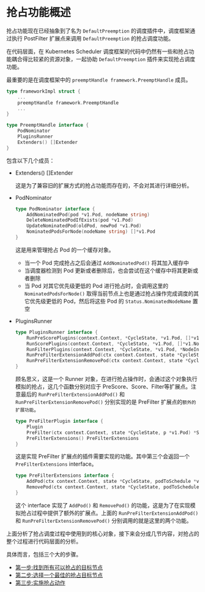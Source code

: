# 抢占功能概述 #

抢占功能现在已经抽象到了名为 `DefaultPreemption` 的调度插件中，调度框架通过执行 PostFilter 扩展点来调用 `DefaultPreemption` 的抢占调度功能。

在代码层面，在 Kubernetes Scheduler 调度框架的代码中仍然有一些和抢占功能耦合得比较紧的资源对象，一起协助 `DefaultPreemption` 插件来实现抢占调度功能。

最重要的是在调度框架中的 `preemptHandle framework.PreemptHandle` 成员。

``` go
type frameworkImpl struct {
    ...
	preemptHandle framework.PreemptHandle
    ...
}

type PreemptHandle interface {
	PodNominator
	PluginsRunner
	Extenders() []Extender
}
```

包含以下几个成员：

- Extenders() []Extender

  这是为了兼容旧的扩展方式的抢占功能而存在的，不会对其进行详细分析。

- PodNominator

  ``` go
  type PodNominator interface {
      AddNominatedPod(pod *v1.Pod, nodeName string)
      DeleteNominatedPodIfExists(pod *v1.Pod)
      UpdateNominatedPod(oldPod, newPod *v1.Pod)
      NominatedPodsForNode(nodeName string) []*v1.Pod
  }
  ```

  这是用来管理抢占 Pod 的一个缓存对象。

  - 当一个 Pod 完成抢占之后会通过 `AddNominatedPod()` 将其加入缓存中
  - 当调度器检测到 Pod 更新或者删除后，也会尝试在这个缓存中将其更新或者删除
  - 当 Pod 对其它优先级更低的 Pod 进行抢占时，会调用这里的 `NominatedPodsForNode()` 取得当前节点上也是通过抢占操作完成调度的其它优先级更低的 Pod，然后将这些 Pod 的 `Status.NominatedNodeName` 置空

- PluginsRunner

  ``` go
  type PluginsRunner interface {
      RunPreScorePlugins(context.Context, *CycleState, *v1.Pod, []*v1.Node) *Status
      RunScorePlugins(context.Context, *CycleState, *v1.Pod, []*v1.Node) (PluginToNodeScores, *Status)
      RunFilterPlugins(context.Context, *CycleState, *v1.Pod, *NodeInfo) PluginToStatus
      RunPreFilterExtensionAddPod(ctx context.Context, state *CycleState, podToSchedule *v1.Pod, podToAdd *v1.Pod, nodeInfo *NodeInfo) *Status
      RunPreFilterExtensionRemovePod(ctx context.Context, state *CycleState, podToSchedule *v1.Pod, podToRemove *v1.Pod, nodeInfo *NodeInfo) *Status
  }
  ```

  顾名思义，这是一个 Runner 对象，在进行抢占操作时，会通过这个对象执行模拟的抢占，这几个函数分别对应于 PreScore、Score、Filter等扩展点。注意最后的 `RunPreFilterExtensionAddPod()` 和 `RunPreFilterExtensionRemovePod()` 分别实现的是 PreFilter 扩展点的`额外的扩展功能`。

  ``` go
  type PreFilterPlugin interface {
      Plugin
      PreFilter(ctx context.Context, state *CycleState, p *v1.Pod) *Status
      PreFilterExtensions() PreFilterExtensions
  }
  ```

  这是实现 PreFilter 扩展点的插件需要实现的功能。其中第三个会返回一个 `PreFilterExtensions` interface。

  ``` go
  type PreFilterExtensions interface {
      AddPod(ctx context.Context, state *CycleState, podToSchedule *v1.Pod, podToAdd *v1.Pod, nodeInfo *NodeInfo) *Status
      RemovePod(ctx context.Context, state *CycleState, podToSchedule *v1.Pod, podToRemove *v1.Pod, nodeInfo *NodeInfo) *Status
  }
  ```

  这个 interface 实现了 `AddPod()` 和 `RemovePod()` 的功能，这是为了在实现模拟抢占过程中提供了额外的扩展点。上面的  `RunPreFilterExtensionAddPod()` 和 `RunPreFilterExtensionRemovePod()` 分别调用的就是这里的两个功能。

上面分析了抢占调度过程中使用到的核心对象，接下来会分成几节内容，对抢占的整个过程进行代码层面的分析。

具体而言，包括三个大的步骤。

- [第一步:找到所有可以抢占的目标节点](1.md)
- [第二步:选择一个最佳的抢占目标节点](2.md)
- [第三步:实施抢占动作](3.md)

